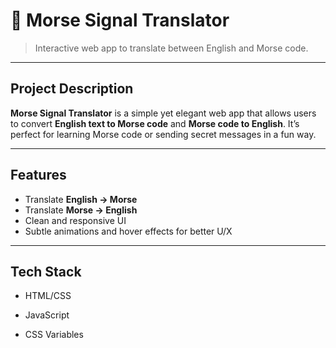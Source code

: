 # 📡 Morse Signal Translator

> Interactive web app to translate between English and Morse code.

---

## Project Description

**Morse Signal Translator** is a simple yet elegant web app that allows users to convert **English text to Morse code** and **Morse code to English**. It’s perfect for learning Morse code or sending secret messages in a fun way.

---

## Features

- Translate **English → Morse**
- Translate **Morse → English**
- Clean and responsive UI
- Subtle animations and hover effects for better U/X

---

## Tech Stack

- HTML/CSS

- JavaScript

- CSS Variables
